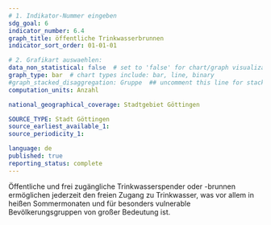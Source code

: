 ```yaml
---
# 1. Indikator-Nummer eingeben 
sdg_goal: 6
indicator_number: 6.4
graph_title: öffentliche Trinkwasserbrunnen 
indicator_sort_order: 01-01-01

# 2. Grafikart auswaehlen: 
data_non_statistical: false  # set to 'false' for chart/graph visualization 
graph_type: bar  # chart types include: bar, line, binary 
#graph_stacked_disaggregation: Gruppe  ## uncomment this line for stacked bars. eplace 'Geschlecht' with the field of aggregation. 
computation_units: Anzahl

national_geographical_coverage: Stadtgebiet Göttingen

SOURCE_TYPE: Stadt Göttingen
source_earliest_available_1: 
source_periodicity_1: 

language: de   
published: true 
reporting_status: complete
---
```

Öffentliche und frei zugängliche Trinkwasserspender oder -brunnen ermöglichen jederzeit den freien Zugang zu Trinkwasser, was vor allem in heißen Sommermonaten und für besonders vulnerable Bevölkerungsgruppen von großer Bedeutung ist. 
